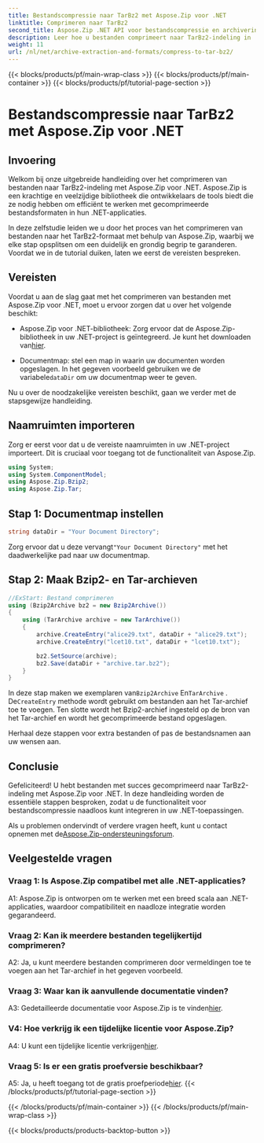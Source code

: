 ```yaml
---
title: Bestandscompressie naar TarBz2 met Aspose.Zip voor .NET
linktitle: Comprimeren naar TarBz2
second_title: Aspose.Zip .NET API voor bestandscompressie en archivering
description: Leer hoe u bestanden comprimeert naar TarBz2-indeling in .NET met behulp van Aspose.Zip. Volg onze stapsgewijze handleiding voor efficiënte bestandscompressie.
weight: 11
url: /nl/net/archive-extraction-and-formats/compress-to-tar-bz2/
---
```


{{< blocks/products/pf/main-wrap-class >}}
{{< blocks/products/pf/main-container >}}
{{< blocks/products/pf/tutorial-page-section >}}

# Bestandscompressie naar TarBz2 met Aspose.Zip voor .NET

## Invoering

Welkom bij onze uitgebreide handleiding over het comprimeren van bestanden naar TarBz2-indeling met Aspose.Zip voor .NET. Aspose.Zip is een krachtige en veelzijdige bibliotheek die ontwikkelaars de tools biedt die ze nodig hebben om efficiënt te werken met gecomprimeerde bestandsformaten in hun .NET-applicaties.

In deze zelfstudie leiden we u door het proces van het comprimeren van bestanden naar het TarBz2-formaat met behulp van Aspose.Zip, waarbij we elke stap opsplitsen om een duidelijk en grondig begrip te garanderen. Voordat we in de tutorial duiken, laten we eerst de vereisten bespreken.

## Vereisten

Voordat u aan de slag gaat met het comprimeren van bestanden met Aspose.Zip voor .NET, moet u ervoor zorgen dat u over het volgende beschikt:

-  Aspose.Zip voor .NET-bibliotheek: Zorg ervoor dat de Aspose.Zip-bibliotheek in uw .NET-project is geïntegreerd. Je kunt het downloaden van[hier](https://releases.aspose.com/zip/net/).

-  Documentmap: stel een map in waarin uw documenten worden opgeslagen. In het gegeven voorbeeld gebruiken we de variabele`dataDir` om uw documentmap weer te geven.

Nu u over de noodzakelijke vereisten beschikt, gaan we verder met de stapsgewijze handleiding.

## Naamruimten importeren

Zorg er eerst voor dat u de vereiste naamruimten in uw .NET-project importeert. Dit is cruciaal voor toegang tot de functionaliteit van Aspose.Zip.

```csharp
using System;
using System.ComponentModel;
using Aspose.Zip.Bzip2;
using Aspose.Zip.Tar;
```

## Stap 1: Documentmap instellen

```csharp
string dataDir = "Your Document Directory";
```

 Zorg ervoor dat u deze vervangt`"Your Document Directory"` met het daadwerkelijke pad naar uw documentmap.

## Stap 2: Maak Bzip2- en Tar-archieven

```csharp
//ExStart: Bestand comprimeren
using (Bzip2Archive bz2 = new Bzip2Archive())
{
    using (TarArchive archive = new TarArchive())
    {
        archive.CreateEntry("alice29.txt", dataDir + "alice29.txt");
        archive.CreateEntry("lcet10.txt", dataDir + "lcet10.txt");

        bz2.SetSource(archive);
        bz2.Save(dataDir + "archive.tar.bz2");
    }
}
```

 In deze stap maken we exemplaren van`Bzip2Archive` En`TarArchive` . De`CreateEntry` methode wordt gebruikt om bestanden aan het Tar-archief toe te voegen. Ten slotte wordt het Bzip2-archief ingesteld op de bron van het Tar-archief en wordt het gecomprimeerde bestand opgeslagen.

Herhaal deze stappen voor extra bestanden of pas de bestandsnamen aan uw wensen aan.

## Conclusie

Gefeliciteerd! U hebt bestanden met succes gecomprimeerd naar TarBz2-indeling met Aspose.Zip voor .NET. In deze handleiding worden de essentiële stappen besproken, zodat u de functionaliteit voor bestandscompressie naadloos kunt integreren in uw .NET-toepassingen.

 Als u problemen ondervindt of verdere vragen heeft, kunt u contact opnemen met de[Aspose.Zip-ondersteuningsforum](https://forum.aspose.com/c/zip/37).

## Veelgestelde vragen

### Vraag 1: Is Aspose.Zip compatibel met alle .NET-applicaties?

A1: Aspose.Zip is ontworpen om te werken met een breed scala aan .NET-applicaties, waardoor compatibiliteit en naadloze integratie worden gegarandeerd.

### Vraag 2: Kan ik meerdere bestanden tegelijkertijd comprimeren?

A2: Ja, u kunt meerdere bestanden comprimeren door vermeldingen toe te voegen aan het Tar-archief in het gegeven voorbeeld.

### Vraag 3: Waar kan ik aanvullende documentatie vinden?

 A3: Gedetailleerde documentatie voor Aspose.Zip is te vinden[hier](https://reference.aspose.com/zip/net/).

### V4: Hoe verkrijg ik een tijdelijke licentie voor Aspose.Zip?

 A4: U kunt een tijdelijke licentie verkrijgen[hier](https://purchase.aspose.com/temporary-license/).

### Vraag 5: Is er een gratis proefversie beschikbaar?

 A5: Ja, u heeft toegang tot de gratis proefperiode[hier](https://releases.aspose.com/).
{{< /blocks/products/pf/tutorial-page-section >}}

{{< /blocks/products/pf/main-container >}}
{{< /blocks/products/pf/main-wrap-class >}}

{{< blocks/products/products-backtop-button >}}
